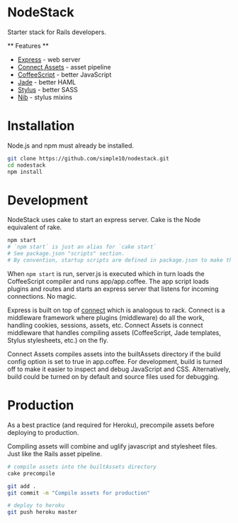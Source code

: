 NodeStack
=======

Starter stack for Rails developers.

** Features **

* [Express](http://expressjs.com/) - web server
* [Connect Assets](https://github.com/adunkman/connect-assets) - asset pipeline
* [CoffeeScript](http://coffeescript.org/) - better JavaScript
* [Jade](http://jade-lang.com/) - better HAML
* [Stylus](http://learnboost.github.io/stylus/) - better SASS
* [Nib](https://github.com/visionmedia/nib) - stylus mixins


# Installation

Node.js and npm must already be installed.

```bash
git clone https://github.com/simple10/nodestack.git
cd nodestack
npm install
```

# Development

NodeStack uses cake to start an express server. Cake is the Node equivalent of rake.

```bash
npm start
# `npm start` is just an alias for `cake start`
# See package.json "scripts" section.
# By convention, startup scripts are defined in package.json to make them self documenting.
```

When `npm start` is run, server.js is executed which in turn loads the CoffeeScript compiler
and runs app/app.coffee. The app script loads plugins and routes and starts an express
server that listens for incoming connections. No magic.

Express is built on top of [connect](http://www.senchalabs.org/connect/) which is analogous
to rack. Connect is a middleware framework where plugins (middleware) do all the work,
handling cookies, sessions, assets, etc. Connect Assets is connect middleware that handles
compiling assets (CoffeeScript, Jade templates, Stylus stylesheets, etc.) on the fly.

Connect Assets compiles assets into the builtAssets directory if the build config option
is set to true in app.coffee. For development, build is turned off to make it easier to
inspect and debug JavaScript and CSS. Alternatively, build could be turned on by default
and source files used for debugging.


# Production

As a best practice (and required for Heroku), precompile assets before deploying to production.

Compiling assets will combine and uglify javascript and stylesheet files. Just like the 
Rails asset pipeline.

```bash
# compile assets into the builtAssets directory
cake precompile

git add .
git commit -m "Compile assets for production"

# deploy to heroku
git push heroku master
```

